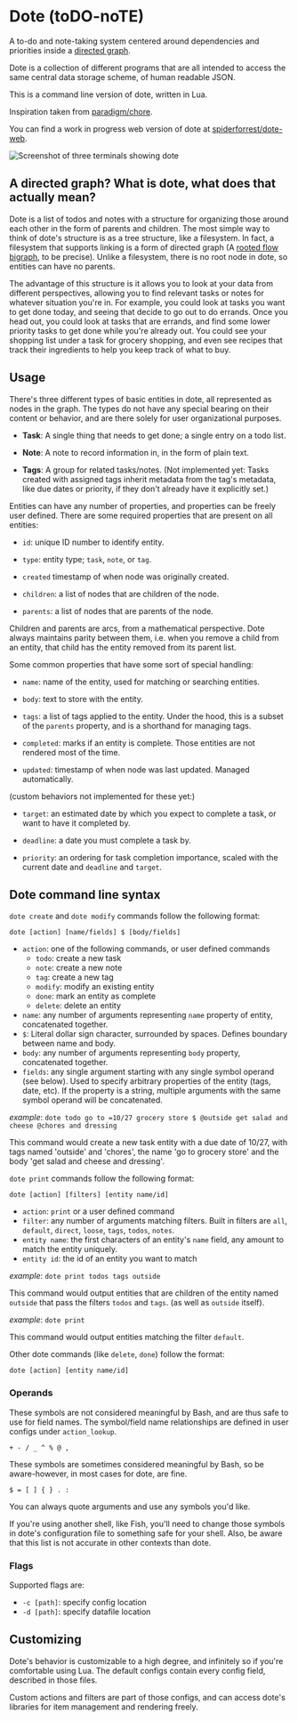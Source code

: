 # Dote (toDO-noTE)

A to-do and note-taking system centered around dependencies and priorities inside a [directed graph](https://en.wikipedia.org/wiki/Directed_graph).

Dote is a collection of different programs that are all intended to access the same central data storage scheme, of human readable JSON.

This is a command line version of dote, written in Lua.

Inspiration taken from [paradigm/chore](https://github.com/paradigm/chore).

You can find a work in progress web version of dote at [spiderforrest/dote-web](https://github.com/spiderforrest/dote-web).

![Screenshot of three terminals showing dote](https://share.spood.org:5281/file_share/de981bdc-1f66-441e-9d91-3f90abad8611/5b9771d5-54bc-4ba6-a1a1-ad2a874c4f12.png)

## A directed graph? What is dote, what does that actually mean?
Dote is a list of todos and notes with a structure for organizing those around each other in the form of parents and children.
The most simple way to think of dote's structure is as a tree structure, like a filesystem. In fact, a filesystem that supports
linking is a form of directed graph (A [rooted flow bigraph](https://en.wikipedia.org/wiki/Rooted_graph), to be precise).
Unlike a filesystem, there is no root node in dote, so entities can have no parents.

The advantage of this structure is it allows you to look at your data from different perspectives, allowing you to find relevant tasks
or notes for whatever situation you're in. For example, you could look at tasks you want to get done today, and seeing that decide to
go out to do errands. Once you head out, you could look at tasks that are errands, and find some lower priority tasks to get done
while you're already out. You could see your shopping list under a task for grocery shopping, and even see recipes that track their
ingredients to help you keep track of what to buy.


## Usage

There's three different types of basic entities in dote, all represented as nodes in the graph. The types do not have any special
bearing on their content or behavior, and are there solely for user organizational purposes.

- **Task**: A single thing that needs to get done; a single entry on a todo list.

- **Note**: A note to record information in, in the form of plain text.

- **Tags**: A group for related tasks/notes. (Not implemented yet: Tasks created with assigned tags inherit metadata from the tag's metadata, like due dates or priority, if they don't already have it explicitly set.)

Entities can have any number of properties, and properties can be freely user defined. There are some required properties that are present
on all entities:

- `id`: unique ID number to identify entity.

- `type`: entity type; `task`, `note`, or `tag`.

- `created` timestamp of when node was originally created.

- `children`: a list of nodes that are children of the node.

- `parents`: a list of nodes that are parents of the node.

Children and parents are arcs, from a mathematical perspective. Dote always maintains parity between them, i.e. when you remove a child
from an entity, that child has the entity removed from its parent list.


Some common properties that have some sort of special handling:

- `name`: name of the entity, used for matching or searching entities.

- `body`: text to store with the entity.

- `tags`: a list of tags applied to the entity. Under the hood, this is a subset of the `parents` property, and is a shorthand for managing tags.

- `completed`: marks if an entity is complete. Those entities are not rendered most of the time.

- `updated`: timestamp of when node was last updated. Managed automatically.

(custom behaviors not implemented for these yet:)
- `target`: an estimated date by which you expect to complete a task, or want to have it completed by.

- `deadline`: a date you must complete a task by.

- `priority`: an ordering for task completion importance, scaled with the current date and `deadline` and `target`.



## Dote command line syntax

`dote create` and `dote modify` commands follow the following format:

```
dote [action] [name/fields] $ [body/fields]
```

- `action`: one of the following commands, or user defined commands
    - `todo`: create a new task
    - `note`: create a new note
    - `tag`: create a new tag
    - `modify`: modify an existing entity
    - `done`: mark an entity as complete
    - `delete`: delete an entity
- `name`: any number of arguments representing `name` property of entity, concatenated together.
- `$`: Literal dollar sign character, surrounded by spaces. Defines boundary between name and body.
- `body`: any number of arguments representing `body` property, concatenated together.
- `fields`: any single argument starting with any single symbol operand (see below). Used to specify arbitrary properties of the entity (tags, date, etc). If the property is a string, multiple arguments with the same symbol operand will be concatenated.

*example*: `dote todo go to =10/27 grocery store $ @outside get salad and cheese @chores and dressing`

This command would create a new task entity with a due date of 10/27, with tags named 'outside' and 'chores', the name 'go to grocery store' and the body 'get salad and cheese and dressing'.



`dote print` commands follow the following format:

```
dote [action] [filters] [entity name/id]
```

- `action`: `print` or a user defined command
- `filter`: any number of arguments matching filters. Built in filters are `all`, `default`, `direct`, `loose`, `tags`, `todos`, `notes`.
- `entity name`: the first characters of an entity's `name` field, any amount to match the entity uniquely.
- `entity id`: the id of an entity you want to match

*example*: `dote print todos tags outside`

This command would output entities that are children of the entity named `outside` that pass the filters `todos` and `tags`. (as well as `outside` itself).


*example*: `dote print`

This command would output entities matching the filter `default`.



Other dote commands (like `delete`, `done`) follow the format:

```
dote [action] [entity name/id]
```


### Operands

These symbols are not considered meaningful by Bash, and are thus safe to use for field names. The symbol/field name relationships are
defined in user configs under `action_lookup`.

`+ - / _ ^ % @ ,`

These symbols are sometimes considered meaningful by Bash, so be aware-however, in most cases for dote, are fine.

`$ = [ ] { } . :`

You can always quote arguments and use any symbols you'd like.

If you're using another shell, like Fish, you'll need to change those symbols in dote's configuration file to something safe for your shell.
Also, be aware that this list is not accurate in other contexts than dote.


### Flags

Supported flags are:
- `-c [path]`: specify config location
- `-d [path]`: specify datafile location

## Customizing

Dote's behavior is customizable to a high degree, and infinitely so if you're comfortable using Lua. The default configs contain every
config field, described in those files.

Custom actions and filters are part of those configs, and can access dote's libraries for item management and rendering freely.

